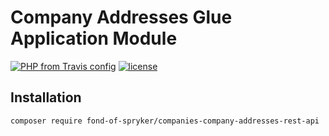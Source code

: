 # Company Addresses Glue Application Module
[![PHP from Travis config](https://img.shields.io/travis/php-v/symfony/symfony.svg)](https://php.net/)
[![license](https://img.shields.io/github/license/mashape/apistatus.svg)](https://packagist.org/packages/fond-of-spryker/companies-company-addresses-rest-api)

## Installation

```
composer require fond-of-spryker/companies-company-addresses-rest-api
```
